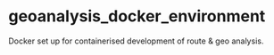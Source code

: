# geoanalysis_docker_environment
Docker set up for containerised development of route &amp; geo analysis.
